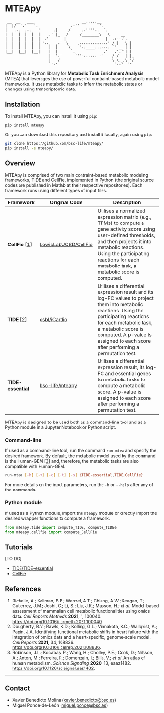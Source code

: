 # **MTEApy**

     __  __   ___                      __.....__                 
    |  |/  `.'   `.               .-''         '.               
    |   .-.  .-.   '      .|     /     .-''"'-.  `.             
    |  |  |  |  |  |    .' |_   /     /________\   \     __     
    |  |  |  |  |  |  .'     | |                  |  .:--.'.   
    |  |  |  |  |  | '--.  .-'  \    .-------------' / |   \ |  
    |  |  |  |  |  |    |  |     \    '-.____...---. `" __ | |  
    |__|  |__|  |__|    |  |      `.             .'   .'.''| |  
                        |  '.'      `''-...... -'    / /   | |_ 
                        |   /                        \ \._,\ '/ 
                        `'-'                          `--'  `"  

MTEApy is a Python library for **Metabolic Task Enrichment Analysis** (MTEA) that leverages the use of powerful contraint-based metabolic model frameworks. It uses metabolic tasks to inferr the metabolic states or changes using transcriptomic data.


## **Installation**

To install MTEApy, you can install it using `pip`:

```sh
pip install mteapy
```

Or you can download this repository and install it locally, again using `pip`:

```sh
git clone https://github.com/bsc-life/mteapy/
pip install -e mteapy/
```

## **Overview**

MTEApy is comprised of two main contraint-based metabolic modeling frameworks, TIDE and CellFie, implemented in Python (the original source codes are published in Matlab at their respective repositories). Each framework runs using different types of input files.

| Framework | Original Code | Description |
| --------- | ------------- | ----------- |
| **CellFie** [[1](#references)] | [LewisLabUCSD/CellFie](https://github.com/LewisLabUCSD/CellFie) | Utilises a normalized expression matrix (e.g., TPMs) to compute a gene activity score using user-defined thresholds, and then projects it into metabolic reactions. Using the participating reactions for each metabolic task, a metabolic score is computed. |
| **TIDE** [[2](#references)] | [csbl/iCardio](https://github.com/csbl/iCardio) | Utilises a differential expression result and its log-FC values to project them into metabolic reactions. Using the participating reactions for each metabolic task, a metabolic score is computed. A p-value is assigned to each score after performing a permutation test. |
| **TIDE-essential** | [bsc-life/mteapy](https://github.com/bsc-life/mteapy) | Utilises a differential expression result, its log-FC and essential genes to metabolic tasks to compute a metabolic score. A p-value is assigned to each score after performing a permutation test. | 

MTEApy is designed to be used both as a command-line tool and as a Python module in a Jupyter Notebook or Python script.

### Command-line

If used as a command-line tool, run the command `run-mtea` and specify the desired framework. By default, the metabolic model used by the command is the Human-GEM [[3](#references)] and, therefore, the metabolic tasks are also compatible with Human-GEM.

```sh
run-mtea [-h] [-v] [-c] [-t] [-s] {TIDE-essential,TIDE,CellFie}
```
For more details on the input parameters, run the `-h` or `--help` after any of the commands.

### Python module

If used as a Python module, import the `mteapy` module or directly import the desired wrapper functions to compute a framework.

```python
from mteapy.tide import compute_TIDE, compute_TIDEe
from mteapy.cellfie import compute_CellFie
```

## **Tutorials**

[TO DO]

- [TIDE/TIDE-essential]()
- [CellFie]()

## **References**

1. Richelle, A.; Kellman, B.P.; Wenzel, A.T.; Chiang, A.W.; Reagan, T.; Gutierrez, J.M.; Joshi, C.; Li, S.; Liu, J.K.; Masson, H.; _et al._ Model-based assessment of mammalian cell metabolic functionalities using omics data. _Cell Reports Methods_ **2021**, 1, 100040. https://doi.org/10.1016/j.crmeth.2021.100040.
2. Dougherty, B.V.; Rawls, K.D.; Kolling, G.L.; Vinnakota, K.C.; Wallqvist, A.; Papin, J.A. Identifying functional metabolic shifts in heart failure with the integration of omics data and a heart-specific, genome-scale model. _Cell Reports_ **2021**, 34, 108836. https://doi.org/10.1016/j.celrep.2021.108836.
3. Robinson, J.L.; Kocabaş, P.; Wang, H.; Cholley, P.E.; Cook, D.; Nilsson, A.; Anton, M.; Ferreira, R.; Domenzain, I.; Billa, V.; _et al_. An atlas of human metabolism. _Science Signaling_ **2020**, 13, eaaz1482. https://doi.org/10.1126/scisignal.aaz1482.


***
## **Contact**

- Xavier Benedicto Molina ([xavier.benedicto@bsc.es](mailto:xavier.benedicto@bsc.es))
- Miguel Ponce-de-León ([miguel.ponce@bsc.es](mailto:miguel.ponce@bsc.es))